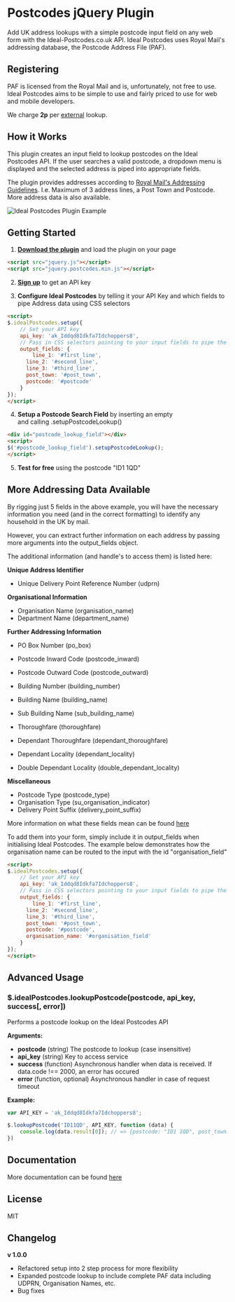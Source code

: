 # Postcodes jQuery Plugin

Add UK address lookups with a simple postcode input field on any web form with the Ideal-Postcodes.co.uk API. Ideal Postcodes uses Royal Mail's addressing database, the Postcode Address File (PAF).

## Registering

PAF is licensed from the Royal Mail and is, unfortunately, not free to use. Ideal Postcodes aims to be simple to use and fairly priced to use for web and mobile developers.

We charge **2p** per [external](https://ideal-postcodes.co.uk/termsandconditions#external) lookup.

## How it Works

This plugin creates an input field to lookup postcodes on the Ideal Postcodes API. If the user searches a valid postcode, a dropdown menu is displayed and the selected address is piped into appropriate fields.

The plugin provides addresses according to [Royal Mail's Addressing Guidelines](http://www.royalmail.com/personal/help-and-support/How-do-I-address-my-mail-correctly). I.e. Maximum of 3 address lines, a Post Town and Postcode. More address data is also available.

![Ideal Postcodes Plugin Example](https://raw.github.com/ideal-postcodes/jquery.postcodes/master/misc/ideal_postcodes_snippet.png)

## Getting Started
1) **[Download the plugin](https://raw.github.com/ideal-postcodes/jquery.postcodes/master/dist/postcodes.min.js)** and load the plugin on your page

```html
<script src="jquery.js"></script>
<script src="jquery.postcodes.min.js"></script>
```

2) **[Sign up](https://ideal-postcodes.co.uk)** to get an API key

3) **Configure Ideal Postcodes** by telling it your API Key and which fields to pipe Address data using CSS selectors 

```html
<script>
$.idealPostcodes.setup({
	// Set your API key
	api_key: 'ak_Iddqd8Idkfa7Idchoppers8',
	// Pass in CSS selectors pointing to your input fields to pipe the results
	output_fields: {
		line_1: '#first_line',
	  line_2: '#second_line',
	  line_3: '#third_line',
	  post_town: '#post_town',
	  postcode: '#postcode'
	}
});
</script>
```

4) **Setup a Postcode Search Field** by inserting an empty <div> and calling .setupPostcodeLookup()

```html
<div id="postcode_lookup_field"></div>
<script>
$('#postcode_lookup_field').setupPostcodeLookup();
</script>
```

5) **Test for free** using the postcode "ID1 1QD"

## More Addressing Data Available

By rigging just 5 fields in the above example, you will have the necessary information you need (and in the correct formatting) to identify any household in the UK by mail.

However, you can extract further information on each address by passing more arguments into the output_fields object.

The additional information (and handle's to access them) is listed here:

**Unique Address Identifier**
- Unique Delivery Point Reference Number (udprn)

**Organisational Information**
- Organisation Name (organisation_name)
- Department Name (department_name)

**Further Addressing Information**
- PO Box Number (po_box)
- Postcode Inward Code (postcode_inward)
- Postcode Outward Code (postcode_outward)

- Building Number (building_number)
- Building Name (building_name)
- Sub Building Name (sub_building_name)

- Thoroughfare (thoroughfare)
- Dependant Thoroughfare (dependant_thoroughfare)
- Dependant Locality (dependant_locality)
- Double Dependant Locality (double_dependant_locality)

**Miscellaneous**
- Postcode Type (postcode_type)
- Organisation Type (su_organisation_indicator)
- Delivery Point Suffix (delivery_point_suffix)

More information on what these fields mean can be found [here](https://ideal-postcodes.co.uk/paf-data)

To add them into your form, simply include it in output_fields when initialising Ideal Postcodes. The example below demonstrates how the organisation name can be routed to the input with the id "organisation_field"

```html
<script>
$.idealPostcodes.setup({
	// Set your API key
	api_key: 'ak_Iddqd8Idkfa7Idchoppers8',
	// Pass in CSS selectors pointing to your input fields to pipe the results
	output_fields: {
		line_1: '#first_line',
	  line_2: '#second_line',
	  line_3: '#third_line',
	  post_town: '#post_town',
	  postcode: '#postcode',
	  organisation_name: '#organisation_field'
	}
});
</script>
```

## Advanced Usage

### $.idealPostcodes.lookupPostcode(postcode, api_key, success[, error])

Performs a postcode lookup on the Ideal Postcodes API

**Arguments:**

- **postcode** (string) The postcode to lookup (case insensitive)
- **api_key** (string) Key to access service
- **success** (function) Asynchronous handler when data is received. If data.code !== 2000, an error has occured 
- **error** (function, optional) Asynchronous handler in case of request timeout

**Example:**

```javascript
var API_KEY = 'ak_Iddqd8Idkfa7Idchoppers8';

$.lookupPostcode('ID11QD', API_KEY, function (data) {
	console.log(data.result[0]); // => {postcode: "ID1 1QD", post_town: "LONDON", line_1: "Kingsley Hall", line_2: "Powis Road", line_3: ""} 
})
```

## Documentation
More documentation can be found [here](https://ideal-postcodes.co.uk/documentation)

## License
MIT

## Changelog

**v 1.0.0**
- Refactored setup into 2 step process for more flexibility
- Expanded postcode lookup to include complete PAF data including UDPRN, Organisation Names, etc.
- Bug fixes